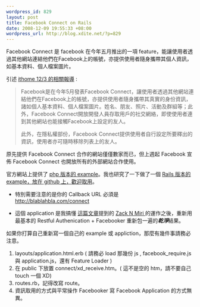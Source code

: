 ```yaml
--- 
wordpress_id: 829
layout: post
title: Facebook Connect on Rails
date: 2008-12-09 19:55:33 +08:00
wordpress_url: http://blog.xdite.net/?p=829
---
```

Facebook Connect 是 facebook 在今年五月推出的一項 feature，能讓使用者透過其他網站連結他們在Facebook上的帳號，亦提供使用者隨身攜帶其個人資訊，如基本資料、個人檔案圖片。 

引述 <a href="http://www.ithome.com.tw/itadm/article.php?c=52418">ithome 12/3 的相關報導</a> :

<blockquote>Facebook是在今年5月發表Facebook Connect，讓使用者透過其他網站連結他們在Facebook上的帳號，亦提供使用者隨身攜帶其真實的身份資訊，諸如個人基本資料、個人檔案圖片。姓名、朋友、照片、活動及群組等；此外，Facebook Connect開放開發人員存取用戶的社交網絡，即使使用者連到其他網站也能接觸Facebook上設定的友人。

此外，在隱私權部份，Facebook Connect提供使用者自行設定所要釋出的資訊，使用者亦可隨時移除列表上的友人。 </blockquote>

原先提供 Facebook Connect 合作的網站僅僅數家而已，但上週起 Facebook 宣佈 Facebook Connect 也開放所有的外部網站合作使用。

官方網站上提供了 <a href="http://developers.facebook.com/connect.php">php 版本的 example</a>。我也研究了一下做了一個 <a href="http://github.com/xdite/facebook_connect_demo_application/tree/master">Rails 版本的 example，放在 github 上，歡迎取用</a>。

* 特別需要注意的是你的 Callback URL 必須是 http://blablahbla.com/connect

* 這個 application 是我搞懂 <a href="http://spongetech.wordpress.com/2008/11/17/star-in-a-porno-with-facebook-connect-and-rails/">這篇文章</a>提到的 <a href="http://github.com/ckhsponge/zacknmiri/tree/master">Zack N Miri </a> 的運作之後，重新用最基本的 Restful Authenication + Facebooker 重新包一遍的<strong>***乾淨***</strong>結果。

如果你打算自己重新寫一個自己的 example 或 appliction，那麼有幾件事請務必注意。
1. layouts/application.html.erb ( 請務必 load 那幾份 js , facebook_require.js 與 application.js，還有 Feature Loader )
2. 在 public 下放置 connect/xd_receive.htm。( 這不是空的 htm，請不要自己 touch 一個 XD)
3. routes.rb，記得改寫 route。
4. 資訊取用的方式與平常操作 Facebooker 寫 Facebook Application 的方式無異。
